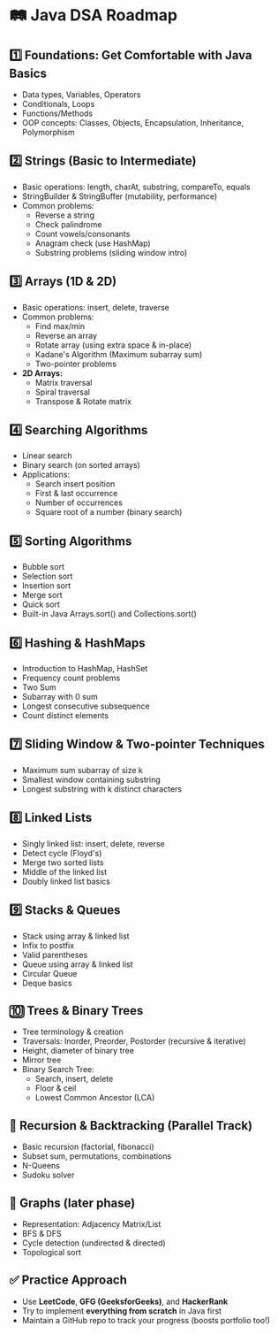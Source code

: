 # 🛤️ Java DSA Roadmap

## 1️⃣ Foundations: Get Comfortable with Java Basics
* Data types, Variables, Operators
* Conditionals, Loops
* Functions/Methods
* OOP concepts: Classes, Objects, Encapsulation, Inheritance, Polymorphism

## 2️⃣ Strings (Basic to Intermediate)
* Basic operations: length, charAt, substring, compareTo, equals
* StringBuilder & StringBuffer (mutability, performance)
* Common problems:
   * Reverse a string
   * Check palindrome
   * Count vowels/consonants
   * Anagram check (use HashMap)
   * Substring problems (sliding window intro)

## 3️⃣ Arrays (1D & 2D)
* Basic operations: insert, delete, traverse
* Common problems:
   * Find max/min
   * Reverse an array
   * Rotate array (using extra space & in-place)
   * Kadane's Algorithm (Maximum subarray sum)
   * Two-pointer problems
* **2D Arrays:**
   * Matrix traversal
   * Spiral traversal
   * Transpose & Rotate matrix

## 4️⃣ Searching Algorithms
* Linear search
* Binary search (on sorted arrays)
* Applications:
   * Search insert position
   * First & last occurrence
   * Number of occurrences
   * Square root of a number (binary search)

## 5️⃣ Sorting Algorithms
* Bubble sort
* Selection sort
* Insertion sort
* Merge sort
* Quick sort
* Built-in Java Arrays.sort() and Collections.sort()

## 6️⃣ Hashing & HashMaps
* Introduction to HashMap, HashSet
* Frequency count problems
* Two Sum
* Subarray with 0 sum
* Longest consecutive subsequence
* Count distinct elements

## 7️⃣ Sliding Window & Two-pointer Techniques
* Maximum sum subarray of size k
* Smallest window containing substring
* Longest substring with k distinct characters

## 8️⃣ Linked Lists
* Singly linked list: insert, delete, reverse
* Detect cycle (Floyd's)
* Merge two sorted lists
* Middle of the linked list
* Doubly linked list basics

## 9️⃣ Stacks & Queues
* Stack using array & linked list
* Infix to postfix
* Valid parentheses
* Queue using array & linked list
* Circular Queue
* Deque basics

## 🔟 Trees & Binary Trees
* Tree terminology & creation
* Traversals: Inorder, Preorder, Postorder (recursive & iterative)
* Height, diameter of binary tree
* Mirror tree
* Binary Search Tree:
   * Search, insert, delete
   * Floor & ceil
   * Lowest Common Ancestor (LCA)

## 🔢 Recursion & Backtracking (Parallel Track)
* Basic recursion (factorial, fibonacci)
* Subset sum, permutations, combinations
* N-Queens
* Sudoku solver

## 🔗 Graphs (later phase)
* Representation: Adjacency Matrix/List
* BFS & DFS
* Cycle detection (undirected & directed)
* Topological sort

## ✅ Practice Approach
* Use **LeetCode**, **GFG (GeeksforGeeks)**, and **HackerRank**
* Try to implement **everything from scratch** in Java first
* Maintain a GitHub repo to track your progress (boosts portfolio too!)